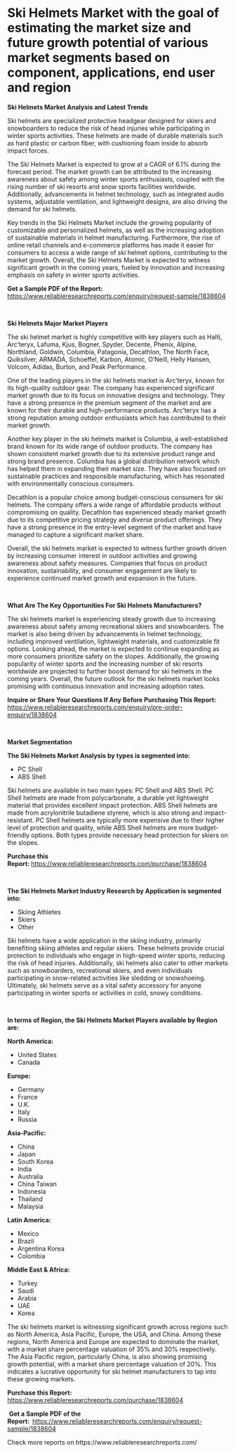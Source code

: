 <p><h1>Ski Helmets Market with the goal of estimating the market size and future growth potential of various market segments based on component, applications, end user and region</h1></p><p><strong>Ski Helmets Market Analysis and Latest Trends</strong></p>
<p><p>Ski helmets are specialized protective headgear designed for skiers and snowboarders to reduce the risk of head injuries while participating in winter sports activities. These helmets are made of durable materials such as hard plastic or carbon fiber, with cushioning foam inside to absorb impact forces.</p><p>The Ski Helmets Market is expected to grow at a CAGR of 6.1% during the forecast period. The market growth can be attributed to the increasing awareness about safety among winter sports enthusiasts, coupled with the rising number of ski resorts and snow sports facilities worldwide. Additionally, advancements in helmet technology, such as integrated audio systems, adjustable ventilation, and lightweight designs, are also driving the demand for ski helmets.</p><p>Key trends in the Ski Helmets Market include the growing popularity of customizable and personalized helmets, as well as the increasing adoption of sustainable materials in helmet manufacturing. Furthermore, the rise of online retail channels and e-commerce platforms has made it easier for consumers to access a wide range of ski helmet options, contributing to the market growth. Overall, the Ski Helmets Market is expected to witness significant growth in the coming years, fueled by innovation and increasing emphasis on safety in winter sports activities.</p></p>
<p><strong>Get a Sample PDF of the Report:&nbsp;</strong> <a href="https://www.reliableresearchreports.com/enquiry/request-sample/1838604">https://www.reliableresearchreports.com/enquiry/request-sample/1838604</a></p>
<p>&nbsp;</p>
<p><strong>Ski Helmets Major Market Players</strong></p>
<p><p>The ski helmet market is highly competitive with key players such as Halti, Arc’teryx, Lafuma, Kjus, Bogner, Spyder, Decente, Phenix, Alpine, Northland, Goldwin, Columbia, Patagonia, Decathlon, The North Face, Quiksilver, ARMADA, Schoeffel, Karbon, Atomic, O’Neill, Helly Hansen, Volcom, Adidas, Burton, and Peak Performance.</p><p>One of the leading players in the ski helmets market is Arc’teryx, known for its high-quality outdoor gear. The company has experienced significant market growth due to its focus on innovative designs and technology. They have a strong presence in the premium segment of the market and are known for their durable and high-performance products. Arc’teryx has a strong reputation among outdoor enthusiasts which has contributed to their market growth.</p><p>Another key player in the ski helmets market is Columbia, a well-established brand known for its wide range of outdoor products. The company has shown consistent market growth due to its extensive product range and strong brand presence. Columbia has a global distribution network which has helped them in expanding their market size. They have also focused on sustainable practices and responsible manufacturing, which has resonated with environmentally conscious consumers.</p><p>Decathlon is a popular choice among budget-conscious consumers for ski helmets. The company offers a wide range of affordable products without compromising on quality. Decathlon has experienced steady market growth due to its competitive pricing strategy and diverse product offerings. They have a strong presence in the entry-level segment of the market and have managed to capture a significant market share.</p><p>Overall, the ski helmets market is expected to witness further growth driven by increasing consumer interest in outdoor activities and growing awareness about safety measures. Companies that focus on product innovation, sustainability, and consumer engagement are likely to experience continued market growth and expansion in the future.</p></p>
<p>&nbsp;</p>
<p><strong>What Are The Key Opportunities For Ski Helmets Manufacturers?</strong></p>
<p><p>The ski helmets market is experiencing steady growth due to increasing awareness about safety among recreational skiers and snowboarders. The market is also being driven by advancements in helmet technology, including improved ventilation, lightweight materials, and customizable fit options. Looking ahead, the market is expected to continue expanding as more consumers prioritize safety on the slopes. Additionally, the growing popularity of winter sports and the increasing number of ski resorts worldwide are projected to further boost demand for ski helmets in the coming years. Overall, the future outlook for the ski helmets market looks promising with continuous innovation and increasing adoption rates.</p></p>
<p><strong>Inquire or Share Your Questions If Any Before Purchasing This Report:</strong> <a href="https://www.reliableresearchreports.com/enquiry/pre-order-enquiry/1838604">https://www.reliableresearchreports.com/enquiry/pre-order-enquiry/1838604</a></p>
<p>&nbsp;</p>
<p><strong>Market Segmentation</strong></p>
<p><strong>The Ski Helmets Market Analysis by types is segmented into:</strong></p>
<p><ul><li>PC Shell</li><li>ABS Shell</li></ul></p>
<p><p>Ski helmets are available in two main types: PC Shell and ABS Shell. PC Shell helmets are made from polycarbonate, a durable yet lightweight material that provides excellent impact protection. ABS Shell helmets are made from acrylonitrile butadiene styrene, which is also strong and impact-resistant. PC Shell helmets are typically more expensive due to their higher level of protection and quality, while ABS Shell helmets are more budget-friendly options. Both types provide necessary head protection for skiers on the slopes.</p></p>
<p><strong>Purchase this Report:&nbsp;</strong><a href="https://www.reliableresearchreports.com/purchase/1838604">https://www.reliableresearchreports.com/purchase/1838604</a></p>
<p>&nbsp;</p>
<p><strong>The Ski Helmets Market Industry Research by Application is segmented into:</strong></p>
<p><ul><li>Skiing Athletes</li><li>Skiers</li><li>Other</li></ul></p>
<p><p>Ski helmets have a wide application in the skiing industry, primarily benefiting skiing athletes and regular skiers. These helmets provide crucial protection to individuals who engage in high-speed winter sports, reducing the risk of head injuries. Additionally, ski helmets also cater to other markets such as snowboarders, recreational skiers, and even individuals participating in snow-related activities like sledding or snowshoeing. Ultimately, ski helmets serve as a vital safety accessory for anyone participating in winter sports or activities in cold, snowy conditions.</p></p>
<p>&nbsp;</p>
<p><strong>In terms of Region, the Ski Helmets Market Players available by Region are:</strong></p>
<p>
    <p> <strong> North America: </strong>
        <ul>
            <li>United States</li>
            <li>Canada</li>
        </ul>
        </p> 
    <p> <strong> Europe: </strong>
        <ul>
            <li>Germany</li>
            <li>France</li>
            <li>U.K.</li>
            <li>Italy</li>
            <li>Russia</li>
        </ul>
        </p> 
    <p> <strong> Asia-Pacific: </strong>
        <ul>
            <li>China</li>
            <li>Japan</li>
            <li>South Korea</li>
            <li>India</li>
            <li>Australia</li>
            <li>China Taiwan</li>
            <li>Indonesia</li>
            <li>Thailand</li>
            <li>Malaysia</li>
        </ul>
        </p> 
    <p> <strong> Latin America: </strong>
        <ul>
            <li>Mexico</li>
            <li>Brazil</li>
            <li>Argentina Korea</li>
            <li>Colombia</li>
        </ul>
        </p> 
    <p> <strong> Middle East & Africa: </strong>
        <ul>
            <li>Turkey</li>
            <li>Saudi</li>
            <li>Arabia</li>
            <li>UAE</li>
            <li>Korea</li>
        </ul>
    </p>
    </p>
<p><p>The ski helmets market is witnessing significant growth across regions such as North America, Asia Pacific, Europe, the USA, and China. Among these regions, North America and Europe are expected to dominate the market, with a market share percentage valuation of 35% and 30% respectively. The Asia Pacific region, particularly China, is also showing promising growth potential, with a market share percentage valuation of 20%. This indicates a lucrative opportunity for ski helmet manufacturers to tap into these growing markets.</p></p>
<p><strong>Purchase this Report: </strong><a href="https://www.reliableresearchreports.com/purchase/1838604">https://www.reliableresearchreports.com/purchase/1838604</a></p>
<p>&nbsp;<strong>Get a Sample PDF of the Report:&nbsp;&nbsp;</strong><a href="https://www.reliableresearchreports.com/enquiry/request-sample/1838604">https://www.reliableresearchreports.com/enquiry/request-sample/1838604</a></p>
<p><strong></strong></p>
<p>Check more reports on https://www.reliableresearchreports.com/</p>